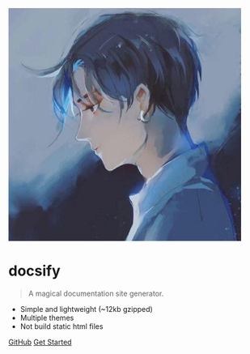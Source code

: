 
![logo](media/logo.jpg)

# docsify

> A magical documentation site generator.

* Simple and lightweight (~12kb gzipped)
* Multiple themes
* Not build static html files

[GitHub](https://github.com/xugaoyi/test)
[Get Started](page2)